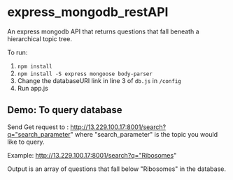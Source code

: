 # express_mongodb_restAPI
An express mongodb API that returns questions that fall beneath a hierarchical topic tree.


To run:
1. `npm install`
2. `npm install -S express mongoose body-parser`
3. Change the databaseURI link in line 3 of `db.js` in `/config`
4. Run app.js


## Demo: To query database
Send Get request to : http://13.229.100.17:8001/search?q="search_parameter" where "search_parameter" is the topic you would like to query. 

Example: http://13.229.100.17:8001/search?q="Ribosomes"

Output is an array of questions that fall below "Ribosomes" in the database. 

